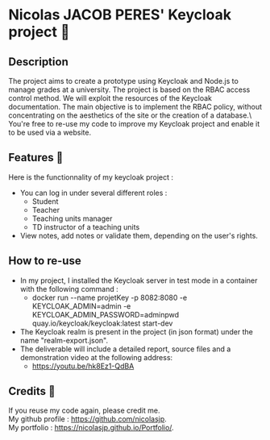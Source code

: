 # Nicolas JACOB PERES' Keycloak project 🔐

## Description 
The project aims to create a prototype using Keycloak and Node.js to manage grades at a university. 
The project is based on the RBAC access control method. We will exploit the resources of the Keycloak documentation.
The main objective is to implement the RBAC policy, without concentrating on the aesthetics of the site or the creation of a database.\ 
You're free to re-use my code to improve my Keycloak project and enable it to be used via a website.

## Features 👀
Here is the functionnality of my keycloak project :
- You can log in under several different roles :
    - Student
    - Teacher
    - Teaching units manager
    - TD instructor of a teaching units
- View notes, add notes or validate them, depending on the user's rights.

## How to re-use
- In my project, I installed the Keycloak server in test mode in a container with the following command : 
    - docker run --name projetKey -p 8082:8080 -e KEYCLOAK_ADMIN=admin -e KEYCLOAK_ADMIN_PASSWORD=adminpwd quay.io/keycloak/keycloak:latest start-dev
- The Keycloak realm is present in the project (in json format) under the name "realm-export.json".
- The deliverable will include a detailed report, source files and a demonstration video at the following address: 
    - https://youtu.be/hk8Ez1-QdBA

## Credits 🤝
If you reuse my code again, please credit me.\
My github profile : https://github.com/nicolasjp. \
My portfolio : https://nicolasjp.github.io/Portfolio/.